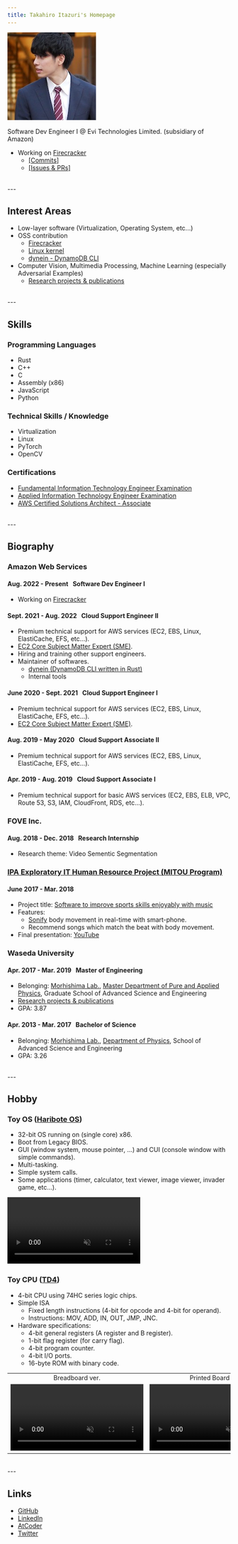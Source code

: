 ```yaml
---
title: Takahiro Itazuri's Homepage
---
```


![portrait](img/portrait.jpeg)

Software Dev Engineer I @ Evi Technologies Limited. (subsidiary of Amazon)
- Working on [Firecracker](https://firecracker-microvm.github.io/)
	- [[Commits]](https://github.com/firecracker-microvm/firecracker/commits/main?author=zulinx86)
	- [[Issues & PRs]](https://github.com/firecracker-microvm/firecracker/issues?q=involves%3Azulinx86)


<br>
---

## Interest Areas
- Low-layer software (Virtualization, Operating System, etc...)
- OSS contribution
	- [Firecracker](https://github.com/firecracker-microvm/firecracker/commits/main?author=zulinx86)
	- [Linux kernel](https://git.kernel.org/pub/scm/linux/kernel/git/torvalds/linux.git/log/?qt=grep&q=Takahiro+Itazuri)
	- [dynein - DynamoDB CLI](https://github.com/awslabs/dynein/commits/main?author=zulinx86)
- Computer Vision, Multimedia Processing, Machine Learning (especially Adversarial Examples)
	- [Research projects & publications](/research.html)


<br>
---

## Skills
### Programming Languages
- Rust
- C++
- C
- Assembly (x86)
- JavaScript
- Python


### Technical Skills / Knowledge
- Virtualization
- Linux
- PyTorch
- OpenCV


### Certifications
- [Fundamental Information Technology Engineer Examination](https://www.jitec.ipa.go.jp/2_01english/02examcategories.html)
- [Applied Information Technology Engineer Examination](https://www.jitec.ipa.go.jp/2_01english/02examcategories.html)
- [AWS Certified Solutions Architect - Associate](https://aws.amazon.com/certification/certified-solutions-architect-associate/)


<br>
---

## Biography
### Amazon Web Services
#### Aug. 2022 - Present &nbsp; Software Dev Engineer I
- Working on [Firecracker](https://firecracker-microvm.github.io/)

#### Sept. 2021 - Aug. 2022 &nbsp; Cloud Support Engineer II
- Premium technical support for AWS services (EC2, EBS, Linux, ElastiCache, EFS, etc...).
- [EC2 Core Subject Matter Expert (SME)](https://www.credly.com/badges/8c7a45f3-0d7c-437e-a4b1-954ce17f911c/public_url).
- Hiring and training other support engineers.
- Maintainer of softwares.
	- [dynein (DynamoDB CLI written in Rust)](https://github.com/awslabs/dynein)
	- Internal tools

#### June 2020 - Sept. 2021 &nbsp; Cloud Support Engineer I
- Premium technical support for AWS services (EC2, EBS, Linux, ElastiCache, EFS, etc...).
- [EC2 Core Subject Matter Expert (SME)](https://www.credly.com/badges/8c7a45f3-0d7c-437e-a4b1-954ce17f911c/public_url).

#### Aug. 2019 - May 2020 &nbsp; Cloud Support Associate II
- Premium technical support for AWS services (EC2, EBS, Linux, ElastiCache, EFS, etc...).

#### Apr. 2019 - Aug. 2019 &nbsp; Cloud Support Associate I
- Premium technical support for basic AWS services (EC2, EBS, ELB, VPC, Route 53, S3, IAM, CloudFront, RDS, etc...).


### FOVE Inc.
#### Aug. 2018 - Dec. 2018 &nbsp; Research Internship
- Research theme: Video Sementic Segmentation


### [IPA Exploratory IT Human Resource Project (MITOU Program)](https://www.ipa.go.jp/english/humandev/third.html)
#### June 2017 - Mar. 2018 &nbsp; 
- Project title: [Software to improve sports skills enjoyably with music](https://www.ipa.go.jp/jinzai/mitou/2017/gaiyou_ig-2.html)
- Features:
	 - [Sonify](https://en.wikipedia.org/wiki/Data_sonification) body movement in real-time with smart-phone.
	 - Recommend songs which match the beat with body movement.
- Final presentation: [YouTube](https://www.youtube.com/watch?v=3AcnrROn8rk)


### Waseda University
#### Apr. 2017 - Mar. 2019 &nbsp; Master of Engineering
- Belonging: [Morhishima Lab.](http://www.mlab.phys.waseda.ac.jp/?lang=en), [Master Department of Pure and Applied Physics](http://www.phys.waseda.ac.jp/), Graduate School of Advanced Science and Engineering
- [Research projects & publications](/research.html)
- GPA: 3.87

#### Apr. 2013 - Mar. 2017 &nbsp; Bachelor of Science
- Belonging: [Morhishima Lab.](http://www.mlab.phys.waseda.ac.jp/?lang=en), [Department of Physics](http://www.phys.waseda.ac.jp/), School of Advanced Science and Engineering
- GPA: 3.26


<br>
---

## Hobby
### Toy OS ([Haribote OS](https://book.mynavi.jp/ec/products/detail/id=22078))
- 32-bit OS running on (single core) x86.
- Boot from Legacy BIOS.
- GUI (window system, mouse pointer, ...) and CUI (console window with simple commands).
- Multi-tasking.
- Simple system calls.
- Some applications (timer, calculator, text viewer, image viewer, invader game, etc...).

<video controls autoplay loop muted src="video/HariboteOS_QEMU.mp4"></video>


### Toy CPU ([TD4](https://book.mynavi.jp/ec/products/detail/id=22065))
- 4-bit CPU using 74HC series logic chips.
- Simple ISA
	- Fixed length instructions (4-bit for opcode and 4-bit for operand).
	- Instructions: MOV, ADD, IN, OUT, JMP, JNC.
- Hardware specifications:
	- 4-bit general registers (A register and B register).
	- 1-bit flag register (for carry flag).
	- 4-bit program counter.
	- 4-bit I/O ports.
	- 16-byte ROM with binary code.

<table>
	<tr>
		<td align="center">Breadboard ver.</td>
		<td align="center">Printed Board ver.</td>
		<td align="center">FPGA ver.</td>
	</tr>
	<tr>
		<td align="center"><video controls autoplay loop muted src="video/TD4_breadboard.mp4"></video></td>
		<td align="center"><video controls autoplay loop muted src="video/TD4_printed-board.mp4"></video></td>
		<td align="center"><video controls autoplay loop muted src="video/TD4_FPGA.mp4"></video></td>
	</tr>
</table>


<br>
---

## Links
- [GitHub](https://github.com/zulinx86)
- [LinkedIn](https://www.linkedin.com/in/takahiro-itazuri-b6567b148/)
- [AtCoder](https://atcoder.jp/users/zulinx86)
- [Twitter](https://twitter.com/zulinx86)

